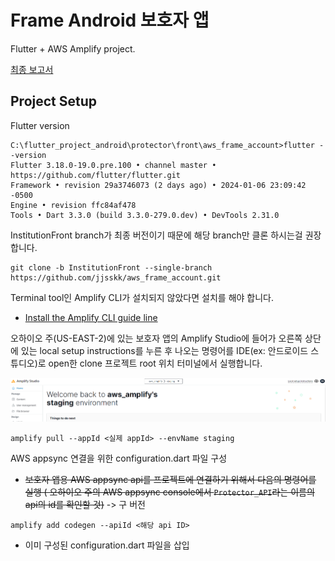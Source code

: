 # Frame Android 보호자 앱

Flutter + AWS Amplify project.

[최종 보고서](https://drive.google.com/file/d/1p2kfNvh7ggvk-zcfftQzJV5YQBPxHXj-/view?usp=drive_link)

## Project Setup
Flutter version
```
C:\flutter_project_android\protector\front\aws_frame_account>flutter --version
Flutter 3.18.0-19.0.pre.100 • channel master • https://github.com/flutter/flutter.git
Framework • revision 29a3746073 (2 days ago) • 2024-01-06 23:09:42 -0500
Engine • revision ffc84af478
Tools • Dart 3.3.0 (build 3.3.0-279.0.dev) • DevTools 2.31.0
```

InstitutionFront branch가 최종 버전이기 때문에 해당 branch만 클론 하시는걸 권장합니다.

```
git clone -b InstitutionFront --single-branch https://github.com/jjsskk/aws_frame_account.git
```
Terminal tool인 Amplify CLI가 설치되지 않았다면 설치를 해야 합니다.

- [Install the Amplify CLI guide line](https://docs.amplify.aws/flutter/start/getting-started/installation/)

오하이오 주(US-EAST-2)에 있는 보호자 앱의 Amplify Studio에 들어가 오른쪽 상단에 있는 local setup instructions를 누른 후 나오는 명령어를 IDE(ex: 안드로이드 스튜디오)로 open한 clone 프로젝트 root 위치 터미널에서 실행합니다.

![Alt text](image.png)

```
amplify pull --appId <실제 appId> --envName staging
```
AWS appsync 연결을 위한 configuration.dart 파일 구성

- ~~보호자 앱용 AWS appsync api를 프로젝트에 연결하기 위해서 다음의 명령어를 실행 ( 오하이오 주의 AWS appsync console에서 `Protector_API`라는 이름의 api의 id를 확인할 것)~~ -> 구 버전

```
amplify add codegen --apiId <해당 api ID>
```

- 이미 구성된 configuration.dart 파일을 삽입
 


